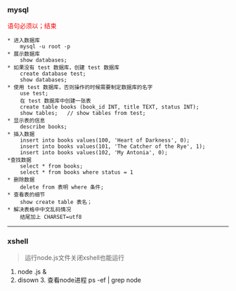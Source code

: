 

### mysql
<span style="color:red">语句必须以；结束</span>

```
* 进入数据库
    mysql -u root -p
* 展示数据库
    show databases;
* 如果没有 test 数据库，创建 test 数据库
    create database test;
    show databases;
* 使用 test 数据库，否则操作的时候需要制定数据库的名字
    use test;
    在 test 数据库中创建一张表
    create table books (book_id INT, title TEXT, status INT);
    show tables;   // show tables from test;
* 显示表的信息
    describe books;
* 插入数据
    insert into books values(100, 'Heart of Darkness', 0);
    insert into books values(101, 'The Catcher of the Rye', 1);
    insert into books values(102, 'My Antonia', 0);
*查找数据
    select * from books;
    select * from books where status = 1
* 删除数据
    delete from 表明 where 条件;
* 查看表的细节
    show create table 表名；
* 解决表格中中文乱码情况
    结尾加上 CHARSET=utf8
```
***
### xshell
>运行node.js文件关闭xshell也能运行

  1. node   .js &
  2. disown
    3. 查看node进程 ps -ef | grep node


